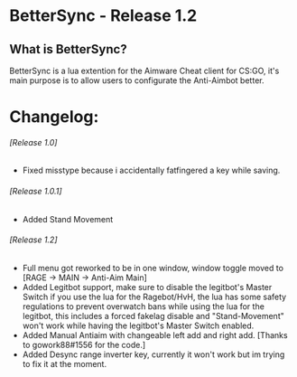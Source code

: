 # BetterSync - Release 1.2 #
## What is BetterSync? ##
BetterSync is a lua extention for the Aimware Cheat client for CS:GO, it's main purpose is to allow users to configurate the Anti-Aimbot
better.

# Changelog: #

###### [Release 1.0] ######
* Fixed misstype because i accidentally fatfingered a key while saving.
  
###### [Release 1.0.1] ######
* Added Stand Movement
  
###### [Release 1.2] ######
* Full menu got reworked to be in one window, window toggle moved to [RAGE -> MAIN -> Anti-Aim Main]
* Added Legitbot support, make sure to disable the legitbot's Master Switch if you use the lua for the Ragebot/HvH,
   the lua has some safety regulations to prevent overwatch bans while using the lua for the legitbot, this includes a forced fakelag
   disable and "Stand-Movement" won't work while having the legitbot's Master Switch enabled.
* Added Manual Antiaim with changeable left add and right add. [Thanks to gowork88#1556 for the code.]
* Added Desync range inverter key, currently it won't work but im trying to fix it at the moment.
